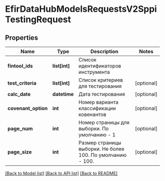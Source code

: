 # EfirDataHubModelsRequestsV2SppiTestingRequest

## Properties
Name | Type | Description | Notes
------------ | ------------- | ------------- | -------------
**fintool_ids** | **list[int]** | Список идентификаторов инструмента | 
**test_criteria** | **list[int]** | Список критериев для тестирования | [optional] 
**calc_date** | **datetime** | Дата тестирования | [optional] 
**covenant_option** | **int** | Номер варианта классификации ковенантов | [optional] 
**page_num** | **int** | Номер страницы для выборки. По умолчанию - 1 | [optional] 
**page_size** | **int** | Размер страницы выборки.  Не более 100.  По умолчанию - 100. | [optional] 

[[Back to Model list]](../README.md#documentation-for-models) [[Back to API list]](../README.md#documentation-for-api-endpoints) [[Back to README]](../README.md)

